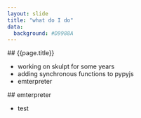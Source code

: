 ```yaml
---
layout: slide
title: "what do I do"
data:
  background: #D9988A
---
```

<section markdown="1">
## {{page.title}}

- working on skulpt for some years
- adding synchronous functions to pypyjs
- emterpreter
</section>

<section  markdown="1">
## emterpreter

- test

</section>
